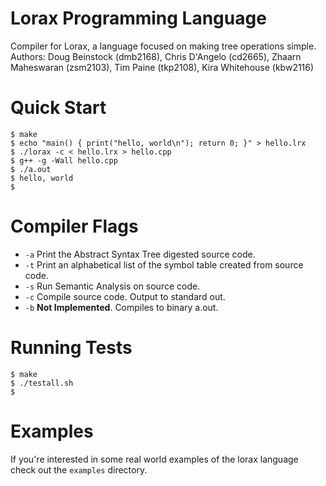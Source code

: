 Lorax Programming Language
==========================
Compiler for Lorax, a language focused on making tree operations simple. Authors: Doug Beinstock (dmb2168), Chris D'Angelo (cd2665), Zhaarn Maheswaran (zsm2103), Tim Paine (tkp2108), Kira Whitehouse (kbw2116)

Quick Start
===============
```
$ make
$ echo "main() { print("hello, world\n"); return 0; }" > hello.lrx
$ ./lorax -c < hello.lrx > hello.cpp
$ g++ -g -Wall hello.cpp
$ ./a.out
$ hello, world
$
```
Compiler Flags
==============
* `-a` Print the Abstract Syntax Tree digested source code.
* `-t` Print an alphabetical list of the symbol table created from source code.
* `-s` Run Semantic Analysis on source code.
* `-c` Compile source code. Output to standard out.
* `-b` **Not Implemented**. Compiles to binary a.out.

Running Tests
=============
```
$ make
$ ./testall.sh
$
```
Examples
========
If you're interested in some real world examples of the lorax language check out the `examples`
directory.
